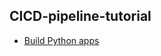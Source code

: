 ## CICD-pipeline-tutorial

- [Build Python apps](https://learn.microsoft.com/en-us/azure/devops/pipelines/ecosystems/python?view=azure-devops)
